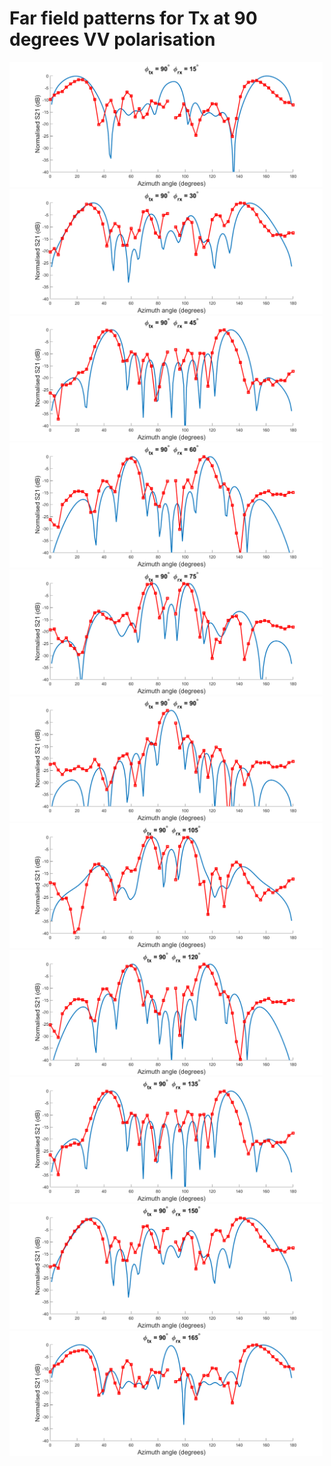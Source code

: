 # Far field patterns for Tx at 90 degrees VV polarisation

<img src="tx_90_rx_15.png" height="200">
<img src="tx_90_rx_30.png" height="200">
<img src="tx_90_rx_45.png" height="200">
<img src="tx_90_rx_60.png" height="200">
<img src="tx_90_rx_75.png" height="200">
<img src="tx_90_rx_90.png" height="200">
<img src="tx_90_rx_105.png" height="200">
<img src="tx_90_rx_120.png" height="200">
<img src="tx_90_rx_135.png" height="200">
<img src="tx_90_rx_150.png" height="200">
<img src="tx_90_rx_165.png" height="200">
